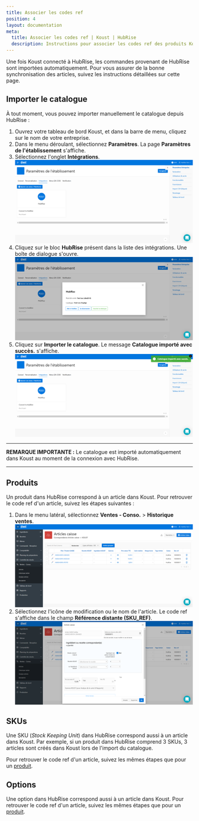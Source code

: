 ```yaml
---
title: Associer les codes ref
position: 4
layout: documentation
meta:
  title: Associer les codes ref | Koust | HubRise
  description: Instructions pour associer les codes ref des produits Koust avec d'autres applications connectées à HubRise pour la synchronisation des données.
---
```


Une fois Koust connecté à HubRise, les commandes provenant de HubRise sont importées automatiquement. Pour vous assurer de la bonne synchronisation des articles, suivez les instructions détaillées sur cette page.

## Importer le catalogue

À tout moment, vous pouvez importer manuellement le catalogue depuis HubRise :

1. Ouvrez votre tableau de bord Koust, et dans la barre de menu, cliquez sur le nom de votre entreprise.
1. Dans le menu déroulant, sélectionnez **Paramètres**. La page **Paramètres de l'établissement** s'affiche.
1. Sélectionnez l'onglet **Intégrations**.
   ![Associer les codes ref - Onglet Intégrations](../images/004-fr-koust-onglet-integrations-connecte.png)
1. Cliquez sur le bloc **HubRise** présent dans la liste des intégrations. Une boîte de dialogue s'ouvre.
   ![Associer les codes ref - Informations](../images/005-fr-koust-hubrise-informations.png)
1. Cliquez sur **Importer le catalogue**. Le message **Catalogue importé avec succès.** s'affiche.
   ![Associer les codes ref - Catalogue importé](../images/006-fr-koust-catalogue-importe.png)

---

**REMARQUE IMPORTANTE :** Le catalogue est importé automatiquement dans Koust au moment de la connexion avec HubRise.

---

## Produits

Un produit dans HubRise correspond à un article dans Koust. Pour retrouver le code ref d'un article, suivez les étapes suivantes :

1. Dans le menu latéral, sélectionnez **Ventes - Conso.** > **Historique ventes**.
   ![Associer les codes ref - Liste des articles](../images/010-fr-koust-liste-articles.png)
1. Sélectionnez l'icône de modification ou le nom de l'article. Le code ref s'affiche dans le champ **Référence distante (SKU_REF)**.
   ![Associer les codes ref - Détail article](../images/011-fr-koust-liste-articles-detail.png)

## SKUs

Une SKU (_Stock Keeping Unit_) dans HubRise correspond aussi à un article dans Koust. Par exemple, si un produit dans HubRise comprend 3 SKUs, 3 articles sont créés dans Koust lors de l'import du catalogue.

Pour retrouver le code ref d'un article, suivez les mêmes étapes que pour un [produit](/apps/koust/associer-codes-ref#produits).

## Options

Une option dans HubRise correspond aussi à un article dans Koust. Pour retrouver le code ref d'un article, suivez les mêmes étapes que pour un [produit](/apps/koust/associer-codes-ref#produits).

